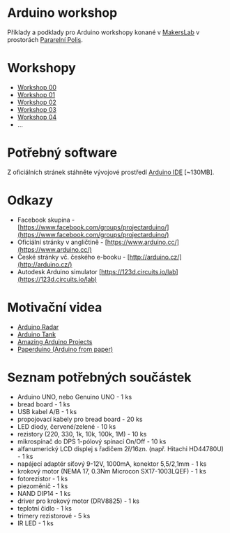 # Arduino workshop

Příklady a podklady pro Arduino workshopy konané v [MakersLab](http://makerslab.cz/) v prostorách [Pararelní Polis](http://www.paralelnipolis.cz/).

# Workshopy

- [Workshop 00](https://github.com/MakersLab/arduino-workshop/tree/master/workshop-00)
- [Workshop 01](https://github.com/MakersLab/arduino-workshop/tree/master/workshop-01)
- [Workshop 02](https://github.com/MakersLab/arduino-workshop/tree/master/workshop-02)
- [Workshop 03](https://github.com/MakersLab/arduino-workshop/tree/master/workshop-03)
- [Workshop 04](https://github.com/MakersLab/arduino-workshop/tree/master/workshop-04)
- ...

# Potřebný software

Z oficiálních stránek stáhněte vývojové prostředí [Arduino IDE](https://www.arduino.cc/en/Main/Software) [~130MB].

# Odkazy

- Facebook skupina - [https://www.facebook.com/groups/projectarduino/](https://www.facebook.com/groups/projectarduino/)
- Oficiální stránky v angličtině - [https://www.arduino.cc/](https://www.arduino.cc/)
- České stránky vč. českého e-booku - [http://arduino.cz/](http://arduino.cz/)
- Autodesk Arduino simulator [https://123d.circuits.io/lab](https://123d.circuits.io/lab)

# Motivační videa

- [Arduino Radar](https://www.youtube.com/watch?v=kQRYIH2HwfY)
- [Arduino Tank](https://www.youtube.com/watch?v=Q-kdP2roqwU)
- [Amazing Arduino Projects](https://www.youtube.com/watch?v=z9Cqm28lbRk)
- [Paperduino (Arduino from paper)](http://www.instructables.com/id/Paperduino-20-with-Circuit-Scribe/)

# Seznam potřebných součástek

- Arduino UNO, nebo Genuino UNO - 1 ks
- bread board - 1 ks
- USB kabel A/B - 1 ks
- propojovací kabely pro bread board - 20 ks
- LED diody, červené/zelené - 10 ks
- rezistory (220, 330, 1k, 10k, 100k, 1M) - 10 ks
- mikrospínač do DPS 1-pólový spínací On/Off - 10 ks
- alfanumerický LCD displej s řadičem 2ř/16zn. (např. Hitachi HD44780U) - 1 ks
- napájecí adaptér síťový 9-12V, 1000mA, konektor 5,5/2,1mm - 1 ks
- krokový motor (NEMA 17, 0.3Nm Microcon SX17-1003LQEF) - 1 ks
- fotorezistor - 1 ks
- piezoměnič - 1 ks
- NAND DIP14 - 1 ks
- driver pro krokový motor (DRV8825) - 1 ks
- teplotní čidlo - 1 ks
- trimery rezistorové - 5 ks
- IR LED - 1 ks
